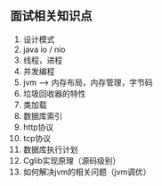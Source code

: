 
## 面试相关知识点

1. 设计模式
2. java io / nio
3. 线程，进程
4. 并发编程
5. jvm --> 内存布局，内存管理，字节码
6. 垃圾回收器的特性
7. 类加载
8. 数据库索引
9. http协议
10. tcp协议
11. 数据库执行计划
12. Cglib实现原理（源码级别）
13. 如何解决jvm的相关问题（jvm调优）
